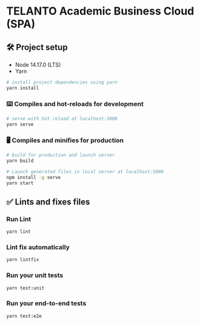 # TELANTO Academic Business Cloud (SPA)

## 🛠️ Project setup

- Node 14.17.0 (LTS)
- Yarn

```bash
# install project dependencies using yarn
yarn install
```

### ⌨️ Compiles and hot-reloads for development
```bash
# serve with hot reload at localhost:3000
yarn serve
```

### 🖥️ Compiles and minifies for production
```bash
# build for production and launch server
yarn build

# Launch generated files in local server at localhost:5000
npm install -g serve
yarn start
```

## ✅ Lints and fixes files
### Run Lint
```bash
yarn lint
```
### Lint fix automatically
```bash
yarn lintfix
```

### Run your unit tests
```bash
yarn test:unit
```
### Run your end-to-end tests
```bash
yarn test:e2e
```


<br>
